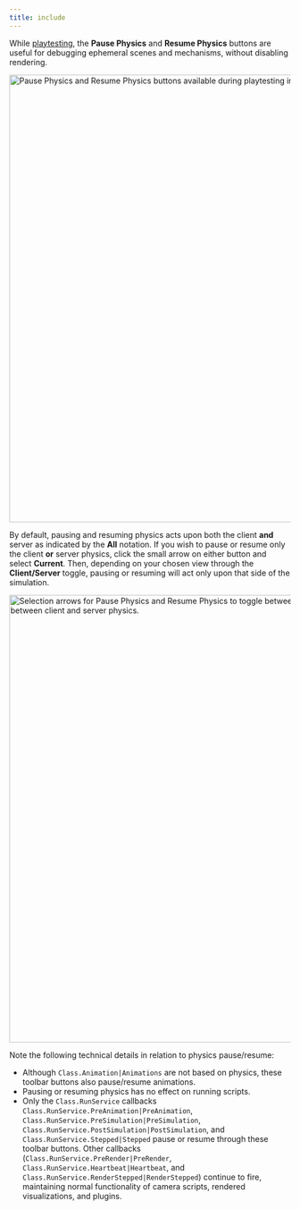 ```yaml
---
title: include
---
```


While [playtesting](#playtest-options), the **Pause Physics** and **Resume Physics** buttons are useful for debugging ephemeral scenes and mechanisms, without disabling rendering.

<img src="../assets/studio/general/Test-Tab-Pause-Resume-Physics.png" width="800" alt="Pause Physics and Resume Physics buttons available during playtesting in Studio." />

By default, pausing and resuming physics acts upon both the client **and** server as indicated by the **All** notation. If you wish to pause or resume only the client **or** server physics, click the small arrow on either button and select **Current**. Then, depending on your chosen view through the **Client/Server** toggle, pausing or resuming will act only upon that side of the simulation.

<img src="../assets/studio/general/Test-Tab-Pause-Resume-Physics-All-Current.png" width="800" alt="Selection arrows for Pause Physics and Resume Physics to toggle between All or Current pause/resume action between client and server physics." />

Note the following technical details in relation to physics pause/resume:

- Although `Class.Animation|Animations` are not based on physics, these toolbar buttons also pause/resume animations.
- Pausing or resuming physics has no effect on running scripts.
- Only the `Class.RunService` callbacks `Class.RunService.PreAnimation|PreAnimation`, `Class.RunService.PreSimulation|PreSimulation`, `Class.RunService.PostSimulation|PostSimulation`, and `Class.RunService.Stepped|Stepped` pause or resume through these toolbar buttons. Other callbacks (`Class.RunService.PreRender|PreRender`, `Class.RunService.Heartbeat|Heartbeat`, and `Class.RunService.RenderStepped|RenderStepped`) continue to fire, maintaining normal functionality of camera scripts, rendered visualizations, and plugins.

